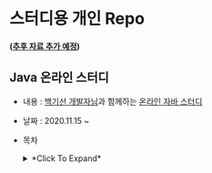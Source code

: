 # 스터디용 개인 Repo

#### ([추후 자료 추가 예정](https://oss.navercorp.com/jiwon-j/hmjw-study))


## Java 온라인 스터디
- 내용 : [백기선 개발자님](https://github.com/whiteship)과 함께하는 [온라인 자바 스터디](https://github.com/whiteship/live-study)
- 날짜 : 2020.11.15 ~ 
- 목차 
  <details><summary>*Click To Expand*</summary>
    <p>
    
    - 1주차 : [JVM은 무엇이며 자바 코드는 어떻게 실행하는 것인가](https://github.com/jjone36/self-study/blob/main/java_live_study/week01.md)
    - 2주차 : [자바 데이터 타입, 변수 그리고 배열](https://github.com/jjone36/self-study/blob/main/java_live_study/week02.md)
    - 3주차 : [연산자](https://github.com/jjone36/self-study/blob/main/java_live_study/week03.md)
    - 4주차 : [제어문](https://github.com/jjone36/self-study/blob/main/java_live_study/week04.md), 자료구조 (LinkedList, Stack, Queue)
    - 5주차 : [클래스](https://github.com/jjone36/self-study/blob/main/java_live_study/week05.md) / 자료구조(이진트리, DFS, BFS)
    - 6주차 : 
    - 7주차 : 
    - 8주차 : 
    - 9주차 : 
    - 10주차 : 
    - 11주차 : 
    - 12주차 : 
    - 13주차 : 
    - 14주차 : 
    - 15주차 : 
    - 16주차 : 
    - 17주차 : 
    - 18주차 : 
    </p>
  </details>

